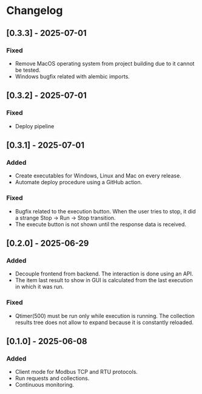 # Changelog

## [0.3.3] - 2025-07-01

### Fixed
- Remove MacOS operating system from project building due to it cannot be tested.
- Windows bugfix related with alembic imports.

## [0.3.2] - 2025-07-01

### Fixed
- Deploy pipeline

## [0.3.1] - 2025-07-01

### Added

- Create executables for Windows, Linux and Mac on every release.
- Automate deploy procedure using a GitHub action.

### Fixed
- Bugfix related to the execution button. When the user tries to stop, it did a strange Stop -> Run -> Stop transition.
- The execute button is not shown until the response data is received.

## [0.2.0] - 2025-06-29

### Added

- Decouple frontend from backend. The interaction is done using an API.
- The item last result to show in GUI is calculated from the last execution in which it was run.

### Fixed

- Qtimer(500) must be run only while execution is running. The collection results tree does not allow to expand because it is constantly reloaded.

## [0.1.0] - 2025-06-08

### Added

- Client mode for Modbus TCP and RTU protocols.
- Run requests and collections.
- Continuous monitoring.
